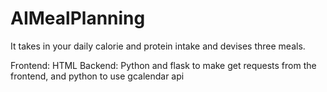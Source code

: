 # AIMealPlanning
It takes in your daily calorie and protein intake and devises three meals.

Frontend: HTML
Backend: Python and flask to make get requests from the frontend, and python to use gcalendar api
